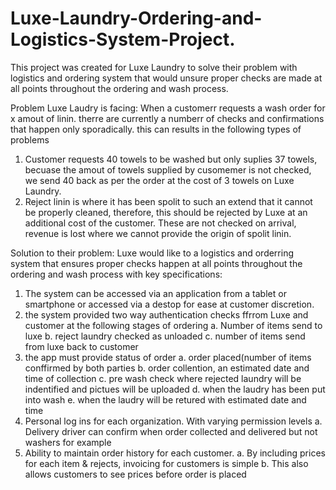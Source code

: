 # Luxe-Laundry-Ordering-and-Logistics-System-Project.
This project was created for Luxe Laundry to solve their problem with logistics and ordering system that would unsure proper checks are made at all points throughout the ordering and wash process.

Problem Luxe Laudry is facing: When a customerr requests a wash order for x amout of linin. therre are currently a numberr of checks and confirmations that happen only sporadically. this can results in the following types of problems

1) Customer requests 40 towels to be washed but only suplies 37 towels, becuase the amout of towels supplied by cusomemer is not checked, we send 40 back as per the order at the cost of 3 towels on Luxe Laundry.
2) Reject linin is where it has been spolit to such an extend that it cannot be properly cleaned, therefore, this should be rejected by Luxe at an additional cost of the customer. These are not checked on arrival, revenue is lost where we cannot provide the origin of spolit linin. 

Solution to their problem: Luxe would like to a logistics and orderring system that ensures proper checks happen at all points throughout the ordering and wash process with key specifications:

1) The system can be accessed via an application from a tablet or smartphone or accessed via a destop for ease at customer discretion.
2) the system provided two way authentication checks ffrrom Luxe and customer at the following stages of ordering
      a. Number of items send to luxe
      b. reject laundry checked as unloaded
      c. number of items send from luxe back to customer 
3) the app must provide status of order 
      a. order placed(number of items conffirmed by both parties 
      b. order collention, an estimated date and time of collection
      c. pre wash check where rejected laundry will be indentified and pictues will be uploaded
      d. when the laudry has been put into wash
      e. when the laudry will be retured with estimated date and time
4)	Personal log ins for each organization. With varying permission levels
      a.	Delivery driver can confirm when order collected and delivered but not washers for example
5)	Ability to maintain order history for each customer.
      a.	By including prices for each item & rejects, invoicing for customers is simple
      b.	This also allows customers to see prices before order is placed

